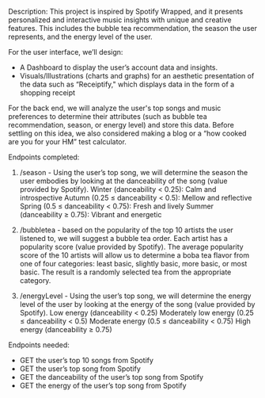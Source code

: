 Description: 
This project is inspired by Spotify Wrapped, and it presents personalized and interactive music insights with unique and creative features.  This includes the bubble tea recommendation, the season the user represents, and the energy level of the user. 

For the user interface, we’ll design:
- A Dashboard to display the user’s account data and insights.
- Visuals/Illustrations (charts and graphs) for an aesthetic presentation of the data such as “Receiptify," which displays data in the form of a shopping receipt

For the back end, we will analyze the user's top songs and music preferences to determine their attributes (such as bubble tea recommendation, season, or energy level) and store this data. 
Before settling on this idea, we also considered making a blog or a “how cooked are you for your HM” test calculator. 

Endpoints completed: 
1. /season - Using the user’s top song, we will determine the season the user embodies by looking at the danceability of the song (value provided by Spotify). 
Winter (danceability < 0.25): Calm and introspective
Autumn (0.25 ≤ danceability < 0.5): Mellow and reflective
Spring (0.5 ≤ danceability < 0.75): Fresh and lively
Summer (danceability ≥ 0.75): Vibrant and energetic

2. /bubbletea - based on the popularity of the top 10 artists the user listened to, we will suggest a bubble tea order. Each artist has a popularity score (value provided by Spotify).  The average popularity score of the 10 artists will allow us to determine a boba tea flavor from one of four categories: least basic, slightly basic, more basic, or most basic. The result is a randomly selected tea from the appropriate category.
   
3. /energyLevel - Using the user’s top song, we will determine the energy level of the user by looking at the energy of the song (value provided by Spotify). 
Low energy (danceability < 0.25) 
Moderately low energy (0.25 ≤ danceability < 0.5)
Moderate energy (0.5 ≤ danceability < 0.75) 
High energy (danceability ≥ 0.75)

Endpoints needed: 
- GET the user’s top 10 songs from Spotify 
- GET the user’s top song from Spotify 
- GET the danceability of the user’s top song from Spotify 
- GET the energy of the user’s top song from Spotify 

